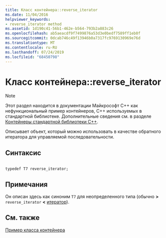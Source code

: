 ```yaml
---
title: Класс контейнера::reverse_iterator
ms.date: 11/04/2016
helpviewer_keywords:
- reverse_iterator method
ms.assetid: 1d190c41-56b1-462e-b564-793b2a883c26
ms.openlocfilehash: ab5aeacdf9f7499876a53d3e0bedf7589ff1eb0f
ms.sourcegitcommit: 0dcab746c49f13946b0a7317fc9769130969e76d
ms.translationtype: MT
ms.contentlocale: ru-RU
ms.lasthandoff: 07/24/2019
ms.locfileid: "68450798"
---
```

# <a name="container-classreverse_iterator"></a>Класс контейнера::reverse_iterator

> [!NOTE]
> Этот раздел находится в документации Майкрософт C++ как нефункциональный пример контейнеров, C++ используемых в стандартной библиотеке. Дополнительные сведения см. в разделе [Контейнеры стандартной библиотеки C++](../standard-library/stl-containers.md).

Описывает объект, который можно использовать в качестве обратного итератора для управляемой последовательности.

## <a name="syntax"></a>Синтаксис

```

typedef T7 reverse_iterator;
```

## <a name="remarks"></a>Примечания

Он описан здесь как синоним `T7` для неопределенного типа (обычно **>** `reverse_iterator` **\<** [итератор](../standard-library/container-class-iterator.md)).

## <a name="see-also"></a>См. также

[Пример класса контейнера](../standard-library/sample-container-class.md)
